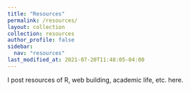 ```yaml
---
title: "Resources"
permalink: /resources/
layout: collection
collection: resources
author_profile: false
sidebar:
  nav: "resources"
last_modified_at: 2021-07-20T11:48:05-04:00
---
```


I post resources of R, web building, academic life, etc. here.